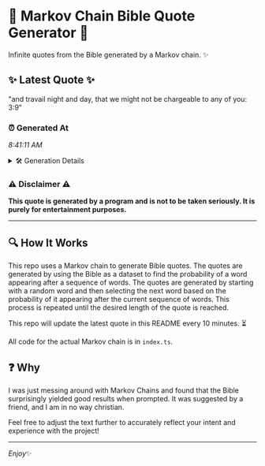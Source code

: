 # 📖 Markov Chain Bible Quote Generator 📖

Infinite quotes from the Bible generated by a Markov chain. ✨

## ✨ Latest Quote ✨
"and travail night and day, that we might not be chargeable to any of you: 3:9"

### ⏰ Generated At
*8:41:11 AM*

<details>
    <summary>🛠️ Generation Details</summary>
    <p>
        <strong>🌱 Seed:</strong> and<br>
        <strong>🔄 Iterations:</strong> 15<br>
        <strong>📜 Context History:</strong><br>[ and ]: travail<br>[ and, travail ]: night<br>[ and, travail, night ]: and<br>[ and, travail, night, and ]: day,<br>[ and, travail, night, and, day, ]: that<br>[ and, travail, night, and, day,, that ]: we<br>[ travail, night, and, day,, that, we ]: might<br>[ night, and, day,, that, we, might ]: not<br>[ and, day,, that, we, might, not ]: be<br>[ day,, that, we, might, not, be ]: chargeable<br>[ that, we, might, not, be, chargeable ]: to<br>[ we, might, not, be, chargeable, to ]: any<br>[ might, not, be, chargeable, to, any ]: of<br>[ not, be, chargeable, to, any, of ]: you:<br>[ be, chargeable, to, any, of, you: ]: 3:9<br>
    </p>
</details>

### ⚠️ Disclaimer ⚠️
**This quote is generated by a program and is not to be taken seriously. It is purely for entertainment purposes.**

---

## 🔍 How It Works

This repo uses a Markov chain to generate Bible quotes. The quotes are generated by using the Bible as a dataset to find the probability of a word appearing after a sequence of words. The quotes are generated by starting with a random word and then selecting the next word based on the probability of it appearing after the current sequence of words. This process is repeated until the desired length of the quote is reached.

This repo will update the latest quote in this README every 10 minutes. ⏳

All code for the actual Markov chain is in `index.ts`.

## ❓ Why

I was just messing around with Markov Chains and found that the Bible surprisingly yielded good results when prompted. 
It was suggested by a friend, and I am in no way christian.

Feel free to adjust the text further to accurately reflect your intent and experience with the project!

---

*Enjoy*✨
